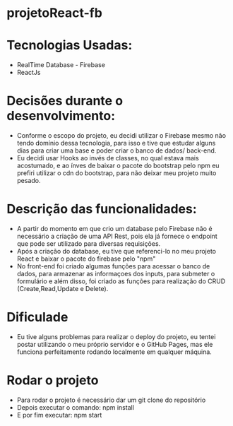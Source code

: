 # projetoReact-fb

# Tecnologias Usadas:
* RealTime Database - Firebase
* ReactJs

# Decisões durante o desenvolvimento:
* Conforme o escopo do projeto, eu decidi utilizar o Firebase mesmo não tendo domínio dessa tecnologia, para isso e tive que estudar alguns dias para criar uma base e poder criar o banco de dados/ back-end.
* Eu decidi usar Hooks ao invés de classes, no qual estava mais acostumado, e ao ínves de baixar o pacote do bootstrap pelo npm eu prefiri utilizar o cdn do bootstrap, para não deixar meu projeto muito pesado.


# Descrição das funcionalidades:
* A partir do momento em que crio um database pelo Firebase não é necessário a criação de uma API Rest, pois ela já fornece o endpoint que pode ser utilizado para diversas requisições.
* Após a criação do database, eu tive que referenci-lo no meu projeto React e baixar o pacote do firebase pelo "npm"
* No front-end foi criado algumas funções para acessar o banco de dados, para armazenar as informaçoes dos inputs, para submeter o formulário e além disso, foi criado as funções para realização do CRUD (Create,Read,Update e Delete).


# Dificulade
* Eu tive alguns problemas para realizar o deploy do projeto, eu tentei postar utilizando o meu próprio servidor e o GitHub Pages, mas ele funciona perfeitamente rodando localmente em qualquer máquina.

# Rodar o projeto
* Para rodar o projeto é necessário dar um git clone do repositório
* Depois executar o comando: npm install
* E por fim executar: npm start


